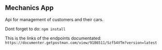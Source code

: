 
## Mechanics App

Api for management of customers and their cars.

Dont forget to do:
    `npm install`

This is the links of the endpoints documentated:
`https://documenter.getpostman.com/view/9186511/Szf54VTm?version=latest`
